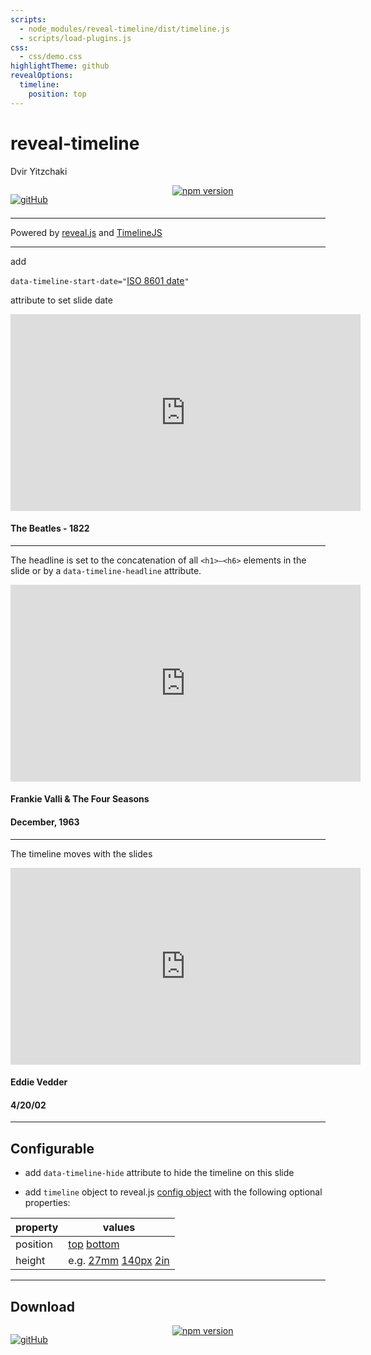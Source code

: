 ```yaml
---
scripts:
  - node_modules/reveal-timeline/dist/timeline.js
  - scripts/load-plugins.js
css:
  - css/demo.css
highlightTheme: github
revealOptions:
  timeline:
    position: top
---
```


<!-- .slide: data-timeline-title -->

# reveal-timeline

Dvir Yitzchaki

<div id="logos" style="column-count: 2">

<div id="github">

[![gitHub](https://github.githubassets.com/images/modules/logos_page/GitHub-Logo.png)](https://github.com/dvirtz/reveal-timeline/tree/main/packages/reveal-timeline)

</div>

[![npm version](https://badge.fury.io/js/reveal-timeline.svg)](https://badge.fury.io/js/reveal-timeline) 

</div>

-----

Powered by [reveal.js](https://revealjs.com/) and [TimelineJS](http://timeline.knightlab.com/)

---

<!-- .slide: data-timeline-start-date="1822" -->

add 

`data-timeline-start-date="`[ISO 8601 date](https://www.w3.org/TR/NOTE-datetime)`"` 

attribute to set slide date

<iframe width="560" height="315" src="https://www.youtube.com/embed/MRkDU-48f3U" title="YouTube video player" frameborder="0" allow="accelerometer; autoplay; clipboard-write; encrypted-media; gyroscope; picture-in-picture" allowfullscreen></iframe>

#### The Beatles - 1822


---

<!-- .slide: data-timeline-start-date="1963-12" -->

The headline is set to the concatenation of all `<h1>–<h6>` elements in the slide or by a `data-timeline-headline` attribute.

<iframe width="560" height="315" src="https://www.youtube.com/embed/mTUhnIY3oRM" title="YouTube video player" frameborder="0" allow="accelerometer; autoplay; clipboard-write; encrypted-media; gyroscope; picture-in-picture" allowfullscreen></iframe>

#### Frankie Valli & The Four Seasons 
#### December, 1963

---

<!-- .slide: data-timeline-start-date="2022-04-20" -->

The timeline moves with the slides

<iframe width="560" height="315" src="https://www.youtube.com/embed/ssSL9rAPczI" title="YouTube video player" frameborder="0" allow="accelerometer; autoplay; clipboard-write; encrypted-media; gyroscope; picture-in-picture" allowfullscreen></iframe>

#### Eddie Vedder
#### 4/20/02

---

<!-- .slide: id="configurations" data-timeline-start-date="2022-14-07" data-timeline-headline="configuration" -->

## Configurable

- add `data-timeline-hide` attribute to hide the timeline on this slide

- add `timeline` object to reveal.js [config object](https://revealjs.com/config/) with the following optional properties:

| property | values |
|----------|--------|
| position | [top](?timeline=%7B%22position%22%3A%20%22top%22%7D#/configurations) [bottom](?timeline=%7B%22position%22%3A%20%22bottom%22%7D#/configurations) |
| height | e.g. [27mm](?timeline=%7B%22height%22%3A%20%2227mm%22%7D#/configurations) [140px](?timeline=%7B%22height%22%3A%20%22140px%22%7D#/configurations) [2in](?timeline=%7B%22height%22%3A%20%222in%22%7D#/configurations) |

<!-- .element: id="configuration" -->

---

<!-- .slide: data-timeline-hide -->

## Download

<div id="logos" style="column-count: 2">

<div id="github">

[![gitHub](https://github.githubassets.com/images/modules/logos_page/GitHub-Logo.png)](https://github.com/dvirtz/reveal-timeline/tree/main/packages/reveal-timeline)

</div>

[![npm version](https://badge.fury.io/js/reveal-timeline.svg)](https://badge.fury.io/js/reveal-timeline) 

</div>
